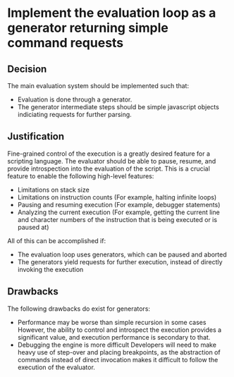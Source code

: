 # Implement the evaluation loop as a generator returning simple command requests

## Decision

The main evaluation system should be implemented such that:

- Evaluation is done through a generator.
- The generator intermediate steps should be simple javascript objects indiciating requests for further parsing.

## Justification

Fine-grained control of the execution is a greatly desired feature for a scripting language. The evaluator should be able to pause, resume, and provide introspection into the evaluation of the script. This is a crucial feature to enable the following high-level features:

- Limitations on stack size
- Limitations on instruction counts (For example, halting infinite loops)
- Pausing and resuming execution (For example, debugger statements)
- Analyzing the current execution (For example, getting the current line and character numbers of the instruction that is being executed or is paused at)

All of this can be accomplished if:

- The evaluation loop uses generators, which can be paused and aborted
- The generators yield requests for further execution, instead of directly invoking the execution

## Drawbacks

The following drawbacks do exist for generators:

- Performance may be worse than simple recursion in some cases
  However, the ability to control and introspect the execution provides a significant value, and execution performance is secondary to that.
- Debugging the engine is more difficult
  Developers will need to make heavy use of step-over and placing breakpoints, as the abstraction of commands instead of direct invocation makes it difficult
  to follow the execution of the evaluator.
